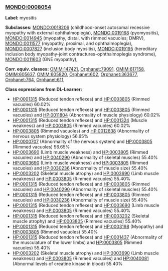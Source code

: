 
### [MONDO:0008054](http://purl.obolibrary.org/obo/MONDO_0008054)
**Label:** myositis

**Subclasses:** [MONDO:0018206](http://purl.obolibrary.org/obo/MONDO_0018206) (childhood-onset autosomal recessive myopathy with external ophthalmoplegia), [MONDO:0019168](http://purl.obolibrary.org/obo/MONDO_0019168) (pyomyositis), [MONDO:0014945](http://purl.obolibrary.org/obo/MONDO_0014945) (myopathy, distal, with rimmed vacuoles; DMRV), [MONDO:0011577](http://purl.obolibrary.org/obo/MONDO_0011577) (myopathy, proximal, and ophthalmoplegia), [MONDO:0007827](http://purl.obolibrary.org/obo/MONDO_0007827) (inclusion body myositis), [MONDO:0019195](http://purl.obolibrary.org/obo/MONDO_0019195) (hereditary inclusion body myopathy-joint contractures-ophthalmoplegia syndrome), [MONDO:0011603](http://purl.obolibrary.org/obo/MONDO_0011603) (GNE myopathy), 

**Corr. equiv. classes:** [OMIM:147421](http://purl.obolibrary.org/obo/OMIM_147421), [Orphanet:79091](http://www.orpha.net/ORDO/Orphanet_79091), [OMIM:617158](http://purl.obolibrary.org/obo/OMIM_617158), [OMIM:605637](http://purl.obolibrary.org/obo/OMIM_605637), [OMIM:605820](http://purl.obolibrary.org/obo/OMIM_605820), [Orphanet:602](http://www.orpha.net/ORDO/Orphanet_602), [Orphanet:363677](http://www.orpha.net/ORDO/Orphanet_363677), [Orphanet:764](http://www.orpha.net/ORDO/Orphanet_764), [Orphanet:611](http://www.orpha.net/ORDO/Orphanet_611), 

**Class expressions from DL-Learner:**

- [HP:0001315](http://purl.obolibrary.org/obo/HP_0001315) (Reduced tendon reflexes) and [HP:0003805](http://purl.obolibrary.org/obo/HP_0003805) (Rimmed vacuoles) 60.02%
- [HP:0001315](http://purl.obolibrary.org/obo/HP_0001315) (Reduced tendon reflexes) and [HP:0003805](http://purl.obolibrary.org/obo/HP_0003805) (Rimmed vacuoles) and [HP:0011804](http://purl.obolibrary.org/obo/HP_0011804) (Abnormality of muscle physiology) 60.02%
- [HP:0001315](http://purl.obolibrary.org/obo/HP_0001315) (Reduced tendon reflexes) and [HP:0001324](http://purl.obolibrary.org/obo/HP_0001324) (Muscle weakness) and [HP:0003805](http://purl.obolibrary.org/obo/HP_0003805) (Rimmed vacuoles) 60.02%
- [HP:0003805](http://purl.obolibrary.org/obo/HP_0003805) (Rimmed vacuoles) and [HP:0012638](http://purl.obolibrary.org/obo/HP_0012638) (Abnormality of nervous system physiology) 56.65%
- [HP:0000707](http://purl.obolibrary.org/obo/HP_0000707) (Abnormality of the nervous system) and [HP:0003805](http://purl.obolibrary.org/obo/HP_0003805) (Rimmed vacuoles) 56.65%
- [HP:0003690](http://purl.obolibrary.org/obo/HP_0003690) (Limb muscle weakness) and [HP:0003805](http://purl.obolibrary.org/obo/HP_0003805) (Rimmed vacuoles) and [HP:0040290](http://purl.obolibrary.org/obo/HP_0040290) (Abnormality of skeletal muscles) 55.40%
- [HP:0003690](http://purl.obolibrary.org/obo/HP_0003690) (Limb muscle weakness) and [HP:0003805](http://purl.obolibrary.org/obo/HP_0003805) (Rimmed vacuoles) and [HP:0030236](http://purl.obolibrary.org/obo/HP_0030236) (Abnormality of muscle size) 55.40%
- [HP:0003202](http://purl.obolibrary.org/obo/HP_0003202) (Skeletal muscle atrophy) and [HP:0003690](http://purl.obolibrary.org/obo/HP_0003690) (Limb muscle weakness) and [HP:0003805](http://purl.obolibrary.org/obo/HP_0003805) (Rimmed vacuoles) 55.40%
- [HP:0001315](http://purl.obolibrary.org/obo/HP_0001315) (Reduced tendon reflexes) and [HP:0003805](http://purl.obolibrary.org/obo/HP_0003805) (Rimmed vacuoles) and [HP:0040290](http://purl.obolibrary.org/obo/HP_0040290) (Abnormality of skeletal muscles) 55.40%
- [HP:0001315](http://purl.obolibrary.org/obo/HP_0001315) (Reduced tendon reflexes) and [HP:0003805](http://purl.obolibrary.org/obo/HP_0003805) (Rimmed vacuoles) and [HP:0030236](http://purl.obolibrary.org/obo/HP_0030236) (Abnormality of muscle size) 55.40%
- [HP:0001315](http://purl.obolibrary.org/obo/HP_0001315) (Reduced tendon reflexes) and [HP:0003690](http://purl.obolibrary.org/obo/HP_0003690) (Limb muscle weakness) and [HP:0003805](http://purl.obolibrary.org/obo/HP_0003805) (Rimmed vacuoles) 55.40%
- [HP:0001315](http://purl.obolibrary.org/obo/HP_0001315) (Reduced tendon reflexes) and [HP:0003202](http://purl.obolibrary.org/obo/HP_0003202) (Skeletal muscle atrophy) and [HP:0003805](http://purl.obolibrary.org/obo/HP_0003805) (Rimmed vacuoles) 55.40%
- [HP:0001315](http://purl.obolibrary.org/obo/HP_0001315) (Reduced tendon reflexes) and [HP:0003198](http://purl.obolibrary.org/obo/HP_0003198) (Myopathy) and [HP:0003805](http://purl.obolibrary.org/obo/HP_0003805) (Rimmed vacuoles) 55.40%
- [HP:0001315](http://purl.obolibrary.org/obo/HP_0001315) (Reduced tendon reflexes) and [HP:0001437](http://purl.obolibrary.org/obo/HP_0001437) (Abnormality of the musculature of the lower limbs) and [HP:0003805](http://purl.obolibrary.org/obo/HP_0003805) (Rimmed vacuoles) 55.40%
- [HP:0003202](http://purl.obolibrary.org/obo/HP_0003202) (Skeletal muscle atrophy) and [HP:0003690](http://purl.obolibrary.org/obo/HP_0003690) (Limb muscle weakness) and [HP:0003805](http://purl.obolibrary.org/obo/HP_0003805) (Rimmed vacuoles) and [HP:0040081](http://purl.obolibrary.org/obo/HP_0040081) (Abnormal levels of creatine kinase in blood) 55.40%


